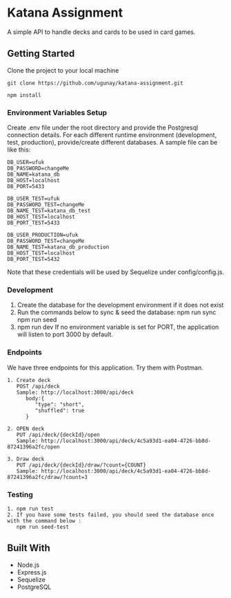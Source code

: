 # Katana Assignment

A simple API to handle decks and cards to be used in card games.

## Getting Started

Clone the project to your local machine

```
git clone https://github.com/ugunay/katana-assignment.git

npm install

```

### Environment Variables Setup

Create .env file under the root directory and provide the Postgresql connection details. 
For each different runtime environment (development, test, production), provide/create different databases.
A sample file can be like this:
```
DB_USER=ufuk
DB_PASSWORD=changeMe
DB_NAME=katana_db
DB_HOST=localhost
DB_PORT=5433

DB_USER_TEST=ufuk
DB_PASSWORD_TEST=changeMe
DB_NAME_TEST=katana_db_test
DB_HOST_TEST=localhost
DB_PORT_TEST=5433

DB_USER_PRODUCTION=ufuk
DB_PASSWORD_TEST=changeMe
DB_NAME_TEST=katana_db_production
DB_HOST_TEST=localhost
DB_PORT_TEST=5432
```
Note that these credentials will be used by Sequelize under config/config.js.

### Development 

1. Create the database for the development environment if it does not exist
2. Run the commands below to sync & seed the database:
   npm run sync
   npm run seed
3. npm run dev
   If no environment variable is set for PORT, the application will listen to port 3000 by default.

### Endpoints
   We have three endpoints for this application. Try them with Postman.
   ```
   1. Create deck
      POST /api/deck
      Sample: http://localhost:3000/api/deck
         body:{
            "type": "short",
            "shuffled": true
         }

   2. OPEN deck
      PUT /api/deck/{deckId}/open
      Sample: http://localhost:3000/api/deck/4c5a93d1-ea04-4726-bb8d-87241396a2fc/open

   3. Draw deck
      PUT /api/deck/{deckId}/draw/?count={COUNT}
      Sample: http://localhost:3000/api/deck/4c5a93d1-ea04-4726-bb8d-87241396a2fc/draw/?count=3
```

### Testing
```
1. npm run test
2. If you have some tests failed, you should seed the database once with the command below :
   npm run seed-test
```
## Built With

- Node.js
- Express.js
- Sequelize
- PostgreSQL

